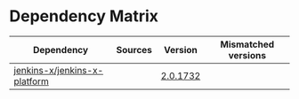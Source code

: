 # Dependency Matrix

Dependency | Sources | Version | Mismatched versions
---------- | ------- | ------- | -------------------
[jenkins-x/jenkins-x-platform](https://github.com/jenkins-x/jenkins-x-platform) |  | [2.0.1732](https://github.com/jenkins-x/jenkins-x-platform/releases/tag/v2.0.1732) | 
